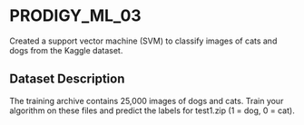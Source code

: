 # PRODIGY_ML_03
Created a support vector machine (SVM) to classify images of cats and dogs from the Kaggle dataset.

## Dataset Description
The training archive contains 25,000 images of dogs and cats. Train your algorithm on these files and predict the labels for test1.zip (1 = dog, 0 = cat).

